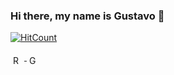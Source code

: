 ### Hi there, my name is Gustavo 👋

[![HitCount](http://hits.dwyl.com/{username}/{project}.svg)](http://hits.dwyl.com/{username}/{project})

<p align="left">
  <a href="#">
    <img src="https://upload.wikimedia.org/wikipedia/commons/thumb/a/a7/React-icon.svg/1280px-React-icon.svg.png" alt="React" style="vertical-align:top; margin:6px 4px; width: 1em">
  </a>  

 <a href="#">
    <img src="https://miro.medium.com/max/2625/1*7oIPm3GmCAzpLdVOnia6dQ.png" alt="GraphQL" style="vertical-align:top; margin:6px 4px; width: 1em">
  </a>   
</p>
<!--
**gusdecante/gusdecante** is a ✨ _special_ ✨ repository because its `README.md` (this file) appears on your GitHub profile.

Here are some ideas to get you started:

- 🔭 I’m currently working on ...
- 🌱 I’m currently learning ...
- 👯 I’m looking to collaborate on ...
- 🤔 I’m looking for help with ...
- 💬 Ask me about ...
- 📫 How to reach me: ...
- 😄 Pronouns: ...
- ⚡ Fun fact: ...
-->

